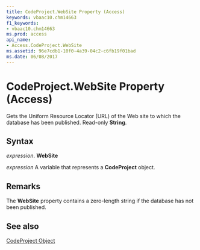 ```yaml
---
title: CodeProject.WebSite Property (Access)
keywords: vbaac10.chm14663
f1_keywords:
- vbaac10.chm14663
ms.prod: access
api_name:
- Access.CodeProject.WebSite
ms.assetid: 96e7cdb1-10f0-4a39-04c2-c6fb19f01bad
ms.date: 06/08/2017
---
```



# CodeProject.WebSite Property (Access)

Gets the Uniform Resource Locator (URL) of the Web site to which the database has been published. Read-only  **String**.


## Syntax

 _expression_. **WebSite**

 _expression_ A variable that represents a **CodeProject** object.


## Remarks

The  **WebSite** property contains a zero-length string if the database has not been published.


## See also


[CodeProject Object](Access.CodeProject.md)

